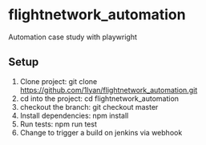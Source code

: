 # flightnetwork_automation
Automation case study with playwright

## Setup
1. Clone project: git clone https://github.com/1lyan/flightnetwork_automation.git
2. cd into the project: cd flightnetwork_automation
3. checkout the branch: git checkout master
4. Install dependencies: npm install
5. Run tests: npm run test
6. Change to trigger a build on jenkins via webhook